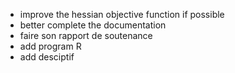 - improve the hessian objective function if possible  
- better complete the documentation  
- faire son rapport de soutenance  
- add program R  
- add desciptif  

